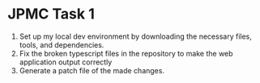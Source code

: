 # JPMC Task 1

1. Set up my local dev environment by downloading the necessary files, tools, and dependencies.
2. Fix the broken typescript files in the repository to make the web application output correctly
3. Generate a patch file of the made changes.

